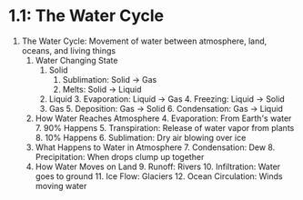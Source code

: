 # 1.1: The Water Cycle

1. The Water Cycle: Movement of water between atmosphere, land, oceans, and living things
    1. Water Changing State
        1. Solid
            1. Sublimation: Solid → Gas
            2. Melts: Solid → Liquid
        2. Liquid
            3. Evaporation: Liquid → Gas
            4. Freezing: Liquid → Solid
        3. Gas
            5. Deposition: Gas → Solid
            6. Condensation: Gas → Liquid
    2. How Water Reaches Atmosphere
        4. Evaporation: From Earth's water
            7. 90% Happens
        5. Transpiration: Release of water vapor from plants
            8. 10% Happens
        6. Sublimation: Dry air blowing over ice
    3. What Happens to Water in Atmosphere
        7. Condensation: Dew
        8. Precipitation: When drops clump up together
    4. How Water Moves on Land
        9. Runoff: Rivers
        10. Infiltration: Water goes to ground
        11. Ice Flow: Glaciers
        12. Ocean Circulation: Winds moving water	